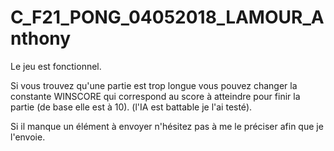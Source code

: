 # C_F21_PONG_04052018_LAMOUR_Anthony

Le jeu est fonctionnel. 

Si vous trouvez qu'une partie est trop longue vous pouvez changer la constante WINSCORE qui correspond au
score à atteindre pour finir la partie (de base elle est à 10).
(l'IA est battable je l'ai testé).

Si il manque un élément à envoyer n'hésitez pas à me le préciser afin que je l'envoie.
